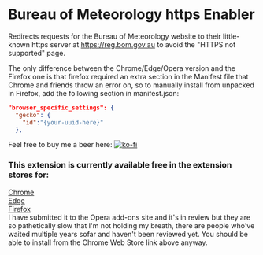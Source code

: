 # Bureau of Meteorology https Enabler
Redirects requests for the Bureau of Meteorology website to their little-known https server at https://reg.bom.gov.au to avoid the "HTTPS not supported" page.

The only difference between the Chrome/Edge/Opera version and the Firefox one is that firefox required an extra section in the Manifest file that Chrome and friends throw an error on, so to manually install from unpacked in Firefox, add the following section in manifest.json:
```json
"browser_specific_settings": {
  "gecko": {
    "id":"{your-uuid-here}"
  },
```

Feel free to buy me a beer here: [![ko-fi](https://ko-fi.com/img/githubbutton_sm.svg)](https://ko-fi.com/N4N3GW7TY)

### This extension is currently available free in the extension stores for:
[Chrome](https://chromewebstore.google.com/detail/bureau-of-meteorology-htt/hbkpgmpejibghnedepcminnfjmiepoii)<br /> 
[Edge](https://microsoftedge.microsoft.com/addons/detail/bureau-of-meteorology-htt/jccjppajcjhnnpafkpcdlbhojhefacgg)<br /> 
[Firefox](https://addons.mozilla.org/en-US/firefox/addon/bureau-of-meteorology-https/)<br />
I have submitted it to the Opera add-ons site and it's in review but they are so pathetically slow that I'm not holding my breath, there are people who've waited multiple years sofar and haven't been reviewed yet. You should be able to install from the Chrome Web Store link above anyway.<br /> 
